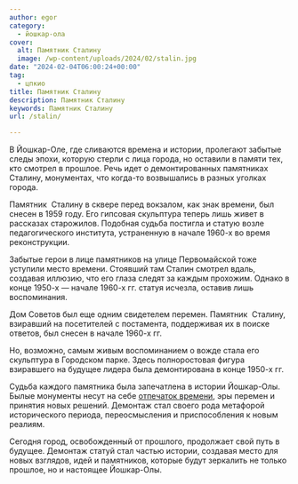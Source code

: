 ```yaml
---
author: egor
category:
  - йошкар-ола
cover:
  alt: Памятник Сталину
  image: /wp-content/uploads/2024/02/stalin.jpg
date: "2024-02-04T06:00:24+00:00"
tag:
  - цпкио
title: Памятник Сталину
description: Памятник Сталину
keywords: Памятник Сталину
url: /stalin/

---
```

В Йошкар-Оле, где сливаются времена и истории, пролегают забытые следы эпохи, которую стерли с лица города, но оставили в памяти тех, кто смотрел в прошлое. Речь идет о демонтированных памятниках Сталину, монументах, что когда-то возвышались в разных уголках города.

Памятник  Сталину в сквере перед вокзалом, как знак времени, был снесен в 1959 году. Его гипсовая скульптура теперь лишь живет в рассказах старожилов. Подобная судьба постигла и статую возле педагогического института, устраненную в начале 1960-х во время реконструкции.

Забытые герои в лице памятников на улице Первомайской тоже уступили место времени. Стоявший там Сталин смотрел вдаль, создавая иллюзию, что его глаза следят за каждым прохожим. Однако в конце 1950-х — начале 1960-х гг. статуя исчезла, оставив лишь воспоминания.

Дом Советов был еще одним свидетелем перемен. Памятник  Сталину, взиравший на посетителей с постамента, поддерживая их в поиске ответов, был снесен в начале 1960-х гг.

Но, возможно, самым живым воспоминанием о вожде стала его скульптура в Городском парке. Здесь полноростовая фигура взиравшего на будущее лидера была демонтирована в конце 1950-х гг.

Судьба каждого памятника была запечатлена в истории Йошкар-Олы. Былые монументы несут на себе [отпечаток времени](/panno-lyubimomu-vozhdyu/), эры перемен и принятия новых решений. Демонтаж стал своего рода метафорой исторического периода, переосмысления и приспособления к новым реалиям.

Сегодня город, освобожденный от прошлого, продолжает свой путь в будущее. Демонтаж статуй стал частью истории, создавая место для новых взглядов, идей и памятников, которые будут зеркалить не только прошлое, но и настоящее Йошкар-Олы.
